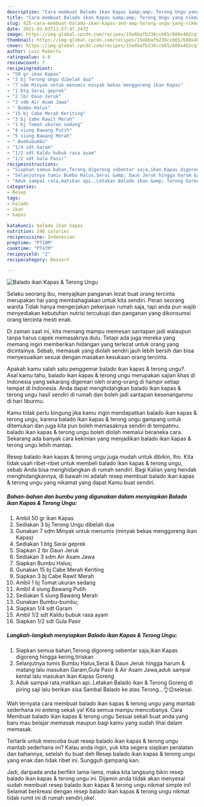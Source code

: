 ```yaml
---
description: "Cara membuat Balado ikan Kapas &amp;amp; Terong Ungu yang nikmat dan Mudah Dibuat"
title: "Cara membuat Balado ikan Kapas &amp;amp; Terong Ungu yang nikmat dan Mudah Dibuat"
slug: 425-cara-membuat-balado-ikan-kapas-and-amp-terong-ungu-yang-nikmat-dan-mudah-dibuat
date: 2021-03-03T11:57:47.247Z
image: https://img-global.cpcdn.com/recipes/15e8bafb236ccb65/680x482cq70/balado-ikan-kapas-terong-ungu-foto-resep-utama.jpg
thumbnail: https://img-global.cpcdn.com/recipes/15e8bafb236ccb65/680x482cq70/balado-ikan-kapas-terong-ungu-foto-resep-utama.jpg
cover: https://img-global.cpcdn.com/recipes/15e8bafb236ccb65/680x482cq70/balado-ikan-kapas-terong-ungu-foto-resep-utama.jpg
author: Luis Roberts
ratingvalue: 4.8
reviewcount: 7
recipeingredient:
- "50 gr ikan Kapas"
- "3 bj Terong Ungu dibelah dua"
- "7 sdm Minyak untuk menumis minyak bekas menggoreng ikan Kapas"
- "1 btg Serai geprek"
- "2 lbr Daun Jeruk"
- "3 sdm Air Asam Jawa"
- " Bumbu Halus"
- "15 bj Cabe Merah Keriting"
- "3 bj Cabe Rawit Merah"
- "1 bj Tomat ukuran sedang"
- "4 siung Bawang Putih"
- "5 siung Bawang Merah"
- " Bumbubumbu"
- "1/4 sdt Garam"
- "1/2 sdt Kaldu bubuk rasa ayam"
- "1/2 sdt Gula Pasir"
recipeinstructions:
- "Siapkan semua bahan,Terong digoreng sebentar saja,ikan Kapas digoreng hingga kering,tiriskan"
- "Selanjutnya tumis Bumbu Halus,Serai &amp; Daun Jeruk hingga harum &amp; matang lalu masukan Garam,Gula Pasir &amp; Air Asam Jawa,aduk sampai kental lalu masukan ikan Kapas Goreng"
- "Aduk sampai rata,matikan api..Letakan Balado ikan &amp; Terong Goreng di piring saji lalu berikan sisa Sambal Balado ke atas Terong...👌😉selesai."
categories:
- Resep
tags:
- balado
- ikan
- kapas

katakunci: balado ikan kapas 
nutrition: 248 calories
recipecuisine: Indonesian
preptime: "PT10M"
cooktime: "PT47M"
recipeyield: "2"
recipecategory: Dessert

---
```



![Balado ikan Kapas &amp; Terong Ungu](https://img-global.cpcdn.com/recipes/15e8bafb236ccb65/680x482cq70/balado-ikan-kapas-terong-ungu-foto-resep-utama.jpg)

Selaku seorang ibu, menyajikan panganan lezat buat orang tercinta merupakan hal yang membahagiakan untuk kita sendiri. Peran seorang  wanita Tidak hanya mengerjakan pekerjaan rumah saja, tapi anda pun wajib menyediakan kebutuhan nutrisi tercukupi dan panganan yang dikonsumsi orang tercinta mesti enak.

Di zaman  saat ini, kita memang mampu memesan santapan jadi walaupun tanpa harus capek memasaknya dulu. Tetapi ada juga mereka yang memang ingin memberikan hidangan yang terlezat untuk orang yang dicintainya. Sebab, memasak yang diolah sendiri jauh lebih bersih dan bisa menyesuaikan sesuai dengan masakan kesukaan orang tercinta. 



Apakah kamu salah satu penggemar balado ikan kapas &amp; terong ungu?. Asal kamu tahu, balado ikan kapas &amp; terong ungu merupakan sajian khas di Indonesia yang sekarang digemari oleh orang-orang di hampir setiap tempat di Indonesia. Anda dapat menghidangkan balado ikan kapas &amp; terong ungu hasil sendiri di rumah dan boleh jadi santapan kesenanganmu di hari liburmu.

Kamu tidak perlu bingung jika kamu ingin mendapatkan balado ikan kapas &amp; terong ungu, karena balado ikan kapas &amp; terong ungu gampang untuk ditemukan dan juga kita pun boleh memasaknya sendiri di tempatmu. balado ikan kapas &amp; terong ungu boleh diolah memalui beraneka cara. Sekarang ada banyak cara kekinian yang menjadikan balado ikan kapas &amp; terong ungu lebih mantap.

Resep balado ikan kapas &amp; terong ungu juga mudah untuk dibikin, lho. Kita tidak usah ribet-ribet untuk membeli balado ikan kapas &amp; terong ungu, sebab Anda bisa menghidangkan di rumah sendiri. Bagi Kalian yang hendak menghidangkannya, di bawah ini adalah resep membuat balado ikan kapas &amp; terong ungu yang nikamat yang dapat Kamu buat sendiri.

<!--inarticleads1-->

##### Bahan-bahan dan bumbu yang digunakan dalam menyiapkan Balado ikan Kapas &amp; Terong Ungu:

1. Ambil 50 gr ikan Kapas
1. Sediakan 3 bj Terong Ungu dibelah dua
1. Gunakan 7 sdm Minyak untuk menumis (minyak bekas menggoreng ikan Kapas)
1. Sediakan 1 btg Serai geprek
1. Siapkan 2 lbr Daun Jeruk
1. Sediakan 3 sdm Air Asam Jawa
1. Siapkan  Bumbu Halus;
1. Gunakan 15 bj Cabe Merah Keriting
1. Siapkan 3 bj Cabe Rawit Merah
1. Ambil 1 bj Tomat ukuran sedang
1. Ambil 4 siung Bawang Putih
1. Sediakan 5 siung Bawang Merah
1. Gunakan  Bumbu-bumbu;
1. Siapkan 1/4 sdt Garam
1. Ambil 1/2 sdt Kaldu bubuk rasa ayam
1. Siapkan 1/2 sdt Gula Pasir




<!--inarticleads2-->

##### Langkah-langkah menyiapkan Balado ikan Kapas &amp; Terong Ungu:

1. Siapkan semua bahan,Terong digoreng sebentar saja,ikan Kapas digoreng hingga kering,tiriskan
1. Selanjutnya tumis Bumbu Halus,Serai &amp; Daun Jeruk hingga harum &amp; matang lalu masukan Garam,Gula Pasir &amp; Air Asam Jawa,aduk sampai kental lalu masukan ikan Kapas Goreng
1. Aduk sampai rata,matikan api..Letakan Balado ikan &amp; Terong Goreng di piring saji lalu berikan sisa Sambal Balado ke atas Terong...👌😉selesai.




Wah ternyata cara membuat balado ikan kapas &amp; terong ungu yang mantab sederhana ini enteng sekali ya! Kita semua mampu mencobanya. Cara Membuat balado ikan kapas &amp; terong ungu Sesuai sekali buat anda yang baru mau belajar memasak maupun bagi kamu yang sudah lihai dalam memasak.

Tertarik untuk mencoba buat resep balado ikan kapas &amp; terong ungu mantab sederhana ini? Kalau anda ingin, yuk kita segera siapkan peralatan dan bahannya, setelah itu buat deh Resep balado ikan kapas &amp; terong ungu yang enak dan tidak ribet ini. Sungguh gampang kan. 

Jadi, daripada anda berfikir lama-lama, maka kita langsung bikin resep balado ikan kapas &amp; terong ungu ini. Dijamin anda tiidak akan menyesal sudah membuat resep balado ikan kapas &amp; terong ungu nikmat simple ini! Selamat berkreasi dengan resep balado ikan kapas &amp; terong ungu nikmat tidak rumit ini di rumah sendiri,oke!.


